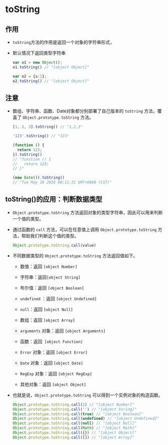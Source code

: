# toString

## 作用

  - `toString`方法的作用是返回一个对象的字符串形式，

  - 默认情况下返回类型字符串

    ```javascript
    var o1 = new Object();
    o1.toString() // "[object Object]"

    var o2 = {a:1};
    o2.toString() // "[object Object]"
    ```

## 注意

  - 数组、字符串、函数、Date对象都分别部署了自己版本的 `toString` 方法，覆盖了 `Object.prototype.toString` 方法。

    ```javascript
    [1, 2, 3].toString() // "1,2,3"

    '123'.toString() // "123"

    (function () {
      return 123;
    }).toString()
    // "function () {
    //   return 123;
    // }"

    (new Date()).toString()
    // "Tue May 10 2016 09:11:31 GMT+0800 (CST)"
    ```

## toString()的应用：判断数据类型

  - `Object.prototype.toString` 方法返回对象的类型字符串，因此可以用来判断一个值的类型。

  - 通过函数的 `call` 方法，可以在任意值上调用 `Object.prototype.toString` 方法，帮助我们判断这个值的类型。

    ```javascript
    Object.prototype.toString.call(value)
    ```

  - 不同数据类型的 `Object.prototype.toString` 方法返回值如下。

      - 数值：返回 `[object Number]`

      - 字符串：返回`[object String]`

      - 布尔值：返回 `[object Boolean]`

      - `undefined` ：返回 `[object Undefined]`

      - `null`：返回 `[object Null]`

      - 数组：返回 `[object Array]`

      - `arguments` 对象：返回 `[object Arguments]`

      - 函数：返回` [object Function]`

      - `Error` 对象：返回 `[object Error]`

      - `Date` 对象：返回 `[object Date]`

      - `RegExp` 对象：返回 `[object RegExp]`

      - 其他对象：返回 `[object Object]`

  - 也就是说，`Object.prototype.toString` 可以得到一个实例对象的构造函数。

    ```javascript
    Object.prototype.toString.call(2) // "[object Number]"
    Object.prototype.toString.call('') // "[object String]"
    Object.prototype.toString.call(true) // "[object Boolean]"
    Object.prototype.toString.call(undefined) // "[object Undefined]"
    Object.prototype.toString.call(null) // "[object Null]"
    Object.prototype.toString.call(Math) // "[object Math]"
    Object.prototype.toString.call({}) // "[object Object]"
    Object.prototype.toString.call([]) // "[object Array]"
    ```

